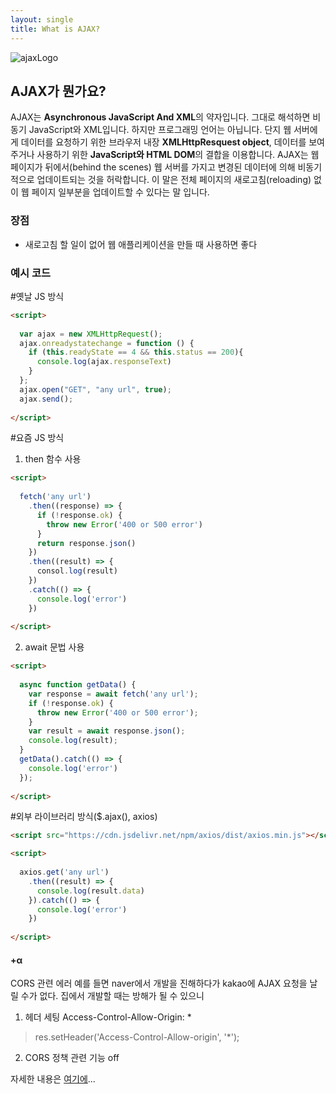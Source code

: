 ```yaml
---
layout: single
title: What is AJAX?
---
```


![ajaxLogo](https://user-images.githubusercontent.com/74344132/189290276-ba0566a2-74ba-4d87-bf9d-6049b6ca2b36.png)

## AJAX가 뭔가요?
AJAX는 **Asynchronous JavaScript And XML**의 약자입니다.
그대로 해석하면 비동기 JavaScript와 XML입니다. 하지만 프로그래밍 언어는 아닙니다.
단지 웹 서버에게 데이터를 요청하기 위한 브라우저 내장 **XMLHttpResquest object**, 데이터를 보여주거나 사용하기 위한 **JavaScript와 HTML DOM**의 결합을 이용합니다.
AJAX는 웹 페이지가 뒤에서(behind the scenes) 웹 서버를 가지고 변경된 데이터에 의해 비동기적으로 업데이트되는 것을 허락합니다.
이 말은 전체 페이지의 새로고침(reloading) 없이 웹 페이지 일부분을 업데이트할 수 있다는 말 입니다.

### 장점
<ul>
  <li>새로고침 할 일이 없어 웹 애플리케이션을 만들 때 사용하면 좋다</li>
</ul>

### 예시 코드

#옛날 JS 방식
```html
<script>
  
  var ajax = new XMLHttpRequest();
  ajax.onreadystatechange = function () {
    if (this.readyState == 4 && this.status == 200){
      console.log(ajax.responseText)
    }
  };
  ajax.open("GET", "any url", true);
  ajax.send();
  
</script>
```

#요즘 JS 방식
1. then 함수 사용
```html
<script>
  
  fetch('any url')
    .then((response) => {
      if (!response.ok) {
        throw new Error('400 or 500 error')
      }
      return response.json()
    })
    .then((result) => {
      consol.log(result)
    })
    .catch(() => {
      console.log('error')
    })
  
</script>
```
2. await 문법 사용
```html
<script>
  
  async function getData() {
    var response = await fetch('any url');
    if (!response.ok) {
      throw new Error('400 or 500 error');
    }
    var result = await response.json();
    console.log(result);
  }
  getData().catch(() => {
    console.log('error')
  });
  
</script>
```

#외부 라이브러리 방식($.ajax(), axios)
```html
<script src="https://cdn.jsdelivr.net/npm/axios/dist/axios.min.js"></script>

<script>
  
  axios.get('any url')
    .then((result) => {
      console.log(result.data)
    }).catch(() => {
      console.log('error')
    })
  
</script>
```

#### +α
CORS 관련 에러
예를 들면 naver에서 개발을 진해하다가 kakao에 AJAX 요청을 날릴 수가 없다.
집에서 개발할 때는 방해가 될 수 있으니
1. 헤더 세팅 Access-Control-Allow-Origin: *
> res.setHeader('Access-Control-Allow-origin', '*');
2. CORS 정책 관련 기능 off

자세한 내용은 <a href="https://nulzi.github.io/cors/">여기에</a>...
